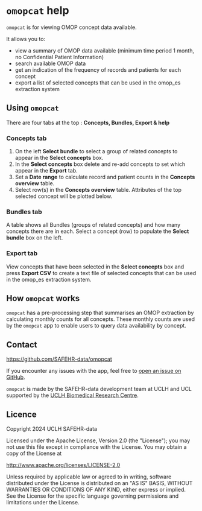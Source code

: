 # `omopcat` help

`omopcat` is for viewing OMOP concept data available.

It allows you to:

* view a summary of OMOP data available (minimum time period 1 month, no Confidential Patient Information)
* search available OMOP data
* get an indication of the frequency of records and patients for each concept
* export a list of selected concepts that can be used in the omop_es extraction system

## Using `omopcat`   

There are four tabs at the top : **Concepts, Bundles, Export & help**

### Concepts tab

1. On the left **Select bundle** to select a group of related concepts to appear in the **Select concepts** box. 
1. In the **Select concepts** box delete and re-add concepts to set which appear in the **Export** tab.
1. Set a **Date range** to calculate record and patient counts in the **Concepts overview** table. 
1. Select row(s) in the **Concepts overview** table. Attributes of the top selected concept will be plotted below.


### Bundles tab

A table shows all Bundles (groups of related concepts) and how many concepts there are in each. Select a concept (row) to populate the **Select bundle** box on the left.

### Export tab

View concepts that have been selected in the **Select concepts** box and press **Export CSV** to create a text file of selected concepts that can be used in the omop_es extraction system.


## How `omopcat` works

`omopcat` has a pre-processing step that summarises an OMOP extraction by calculating monthly counts for all concepts. These monthly counts are used by the `omopcat` app to enable users to query data availability by concept.

## Contact

https://github.com/SAFEHR-data/omopcat

If you encounter any issues with the app, feel free to
[open an issue on GitHub](https://github.com/SAFEHR-data/omopcat/issues/new).

`omopcat` is made by the SAFEHR-data development team at UCLH and UCL supported by the [UCLH
Biomedical Research Centre](https://www.uclhospitals.brc.nihr.ac.uk/).


## Licence

Copyright 2024 UCLH SAFEHR-data

Licensed under the Apache License, Version 2.0 (the "License");
you may not use this file except in compliance with the License.
You may obtain a copy of the License at

  http://www.apache.org/licenses/LICENSE-2.0

Unless required by applicable law or agreed to in writing, software
distributed under the License is distributed on an "AS IS" BASIS,
WITHOUT WARRANTIES OR CONDITIONS OF ANY KIND, either express or implied.
See the License for the specific language governing permissions and
limitations under the License.
